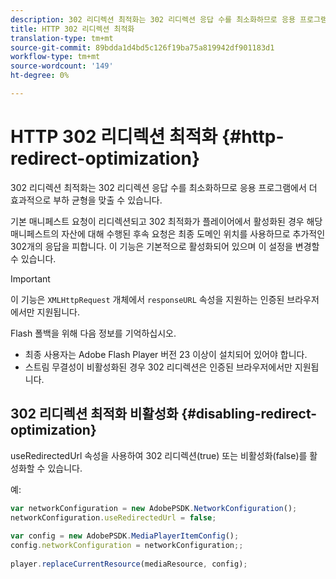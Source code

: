 ```yaml
---
description: 302 리디렉션 최적화는 302 리디렉션 응답 수를 최소화하므로 응용 프로그램에서 더 효과적으로 부하 균형을 맞출 수 있습니다.
title: HTTP 302 리디렉션 최적화
translation-type: tm+mt
source-git-commit: 89bdda1d4bd5c126f19ba75a819942df901183d1
workflow-type: tm+mt
source-wordcount: '149'
ht-degree: 0%

---
```



# HTTP 302 리디렉션 최적화 {#http-redirect-optimization}

302 리디렉션 최적화는 302 리디렉션 응답 수를 최소화하므로 응용 프로그램에서 더 효과적으로 부하 균형을 맞출 수 있습니다.

기본 매니페스트 요청이 리디렉션되고 302 최적화가 플레이어에서 활성화된 경우 해당 매니페스트의 자산에 대해 수행된 후속 요청은 최종 도메인 위치를 사용하므로 추가적인 302개의 응답을 피합니다. 이 기능은 기본적으로 활성화되어 있으며 이 설정을 변경할 수 있습니다.

>[!IMPORTANT]
>
>이 기능은 `XMLHttpRequest` 개체에서 `responseURL` 속성을 지원하는 인증된 브라우저에서만 지원됩니다.

Flash 폴백을 위해 다음 정보를 기억하십시오.

* 최종 사용자는 Adobe Flash Player 버전 23 이상이 설치되어 있어야 합니다.
* 스트림 무결성이 비활성화된 경우 302 리디렉션은 인증된 브라우저에서만 지원됩니다.

## 302 리디렉션 최적화 비활성화 {#disabling-redirect-optimization}

useRedirectedUrl 속성을 사용하여 302 리디렉션(true) 또는 비활성화(false)를 활성화할 수 있습니다.

예:

```js
var networkConfiguration = new AdobePSDK.NetworkConfiguration(); 
networkConfiguration.useRedirectedUrl = false; 
 
var config = new AdobePSDK.MediaPlayerItemConfig(); 
config.networkConfiguration = networkConfiguration;; 
 
player.replaceCurrentResource(mediaResource, config);
```
